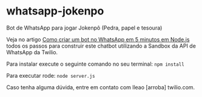 # whatsapp-jokenpo
Bot de WhatsApp para jogar Jokenpô (Pedra, papel e tesoura)

Veja no artigo [Como criar um bot no WhatsApp em 5 minutos em Node.js](https://twilio.com/blog/como-criar-um-bot-no-whatsapp-em-5-minutos-em-node-js) todos os passos para construir este chatbot utilizando a Sandbox da API de WhatsApp da Twilio.


Para instalar execute o seguinte comando no seu terminal:
```npm install```

Para executar rode:
```node server.js```

Caso tenha alguma dúvida, entre em contato com lleao [arroba] twilio.com.
